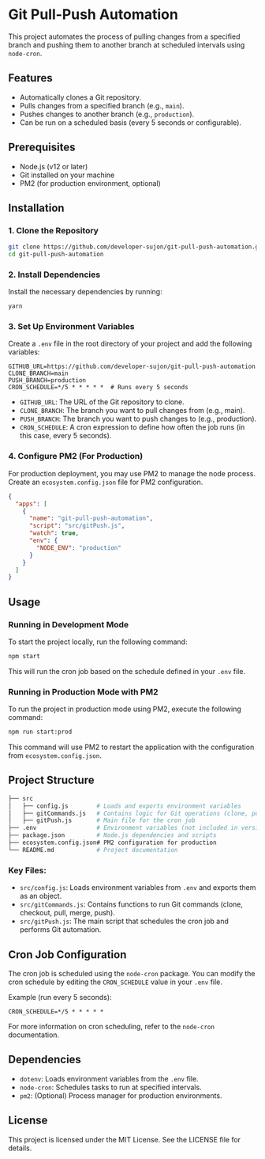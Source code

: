 # Git Pull-Push Automation

This project automates the process of pulling changes from a specified branch and pushing them to another branch at scheduled intervals using `node-cron`.

## Features

- Automatically clones a Git repository.
- Pulls changes from a specified branch (e.g., `main`).
- Pushes changes to another branch (e.g., `production`).
- Can be run on a scheduled basis (every 5 seconds or configurable).

## Prerequisites

- Node.js (v12 or later)
- Git installed on your machine
- PM2 (for production environment, optional)

## Installation

### 1. Clone the Repository

```bash
git clone https://github.com/developer-sujon/git-pull-push-automation.git
cd git-pull-push-automation
```

### 2. Install Dependencies

Install the necessary dependencies by running:

```bash
yarn
```

### 3. Set Up Environment Variables

Create a `.env` file in the root directory of your project and add the following variables:

```env
GITHUB_URL=https://github.com/developer-sujon/git-pull-push-automation
CLONE_BRANCH=main
PUSH_BRANCH=production
CRON_SCHEDULE=*/5 * * * * *  # Runs every 5 seconds
```

- `GITHUB_URL`: The URL of the Git repository to clone.
- `CLONE_BRANCH`: The branch you want to pull changes from (e.g., main).
- `PUSH_BRANCH`: The branch you want to push changes to (e.g., production).
- `CRON_SCHEDULE`: A cron expression to define how often the job runs (in this case, every 5 seconds).

### 4. Configure PM2 (For Production)

For production deployment, you may use PM2 to manage the node process. Create an `ecosystem.config.json` file for PM2 configuration.

```json
{
  "apps": [
    {
      "name": "git-pull-push-automation",
      "script": "src/gitPush.js",
      "watch": true,
      "env": {
        "NODE_ENV": "production"
      }
    }
  ]
}
```

## Usage

### Running in Development Mode

To start the project locally, run the following command:

```bash
npm start
```

This will run the cron job based on the schedule defined in your `.env` file.

### Running in Production Mode with PM2

To run the project in production mode using PM2, execute the following command:

```bash
npm run start:prod
```

This command will use PM2 to restart the application with the configuration from `ecosystem.config.json`.

## Project Structure

```bash
├── src
│   ├── config.js        # Loads and exports environment variables
│   ├── gitCommands.js   # Contains logic for Git operations (clone, pull, push)
│   ├── gitPush.js       # Main file for the cron job
├── .env                 # Environment variables (not included in version control)
├── package.json         # Node.js dependencies and scripts
├── ecosystem.config.json# PM2 configuration for production
└── README.md            # Project documentation
```

### Key Files:

- `src/config.js`: Loads environment variables from `.env` and exports them as an object.
- `src/gitCommands.js`: Contains functions to run Git commands (clone, checkout, pull, merge, push).
- `src/gitPush.js`: The main script that schedules the cron job and performs Git automation.

## Cron Job Configuration

The cron job is scheduled using the `node-cron` package. You can modify the cron schedule by editing the `CRON_SCHEDULE` value in your `.env` file.

Example (run every 5 seconds):

```env
CRON_SCHEDULE=*/5 * * * * *
```

For more information on cron scheduling, refer to the `node-cron` documentation.

## Dependencies

- `dotenv`: Loads environment variables from the `.env` file.
- `node-cron`: Schedules tasks to run at specified intervals.
- `pm2`: (Optional) Process manager for production environments.

## License

This project is licensed under the MIT License. See the LICENSE file for details.
